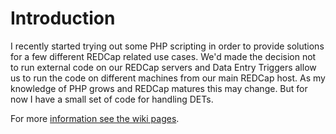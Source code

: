# Introduction

I recently started trying out some PHP scripting in order to provide solutions for a few different REDCap related use cases. We'd made the decision not to run external code on our REDCap servers and Data Entry Triggers allow us to run the code on different machines from our main REDCap host. As my knowledge of PHP grows and REDCap matures this may change. But for now I have a small set of code for handling DETs.

For more [information see the wiki pages](https://github.com/wchri-cric/REDCap-DET/wiki).
